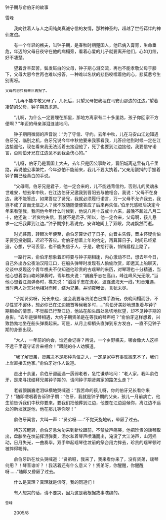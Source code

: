 钟子期与俞伯牙的故事

雪峰


　　我向往着人与人之间纯美真诚守信的友情，那种神圣的，超越了世俗羁绊的神仙友谊。

　　有一个年轻的樵夫，叫钟子期，是春秋时期楚国人，他已病入膏肓，生命垂危，年迈的父母日夜守在他的病榻旁，看着心爱的儿子就要离开他们，心如刀绞，好不凄楚。

　　望着含辛茹苦，鬓发斑白的父母，钟子期心泪交流，再也不能孝敬父母于膝下，父母大恩今世再也难以报答，一种难以名状的悲伤咬噬着他的心，悲莫悲兮生别离呀。

    父母的恩只有来世再报了。

　　“儿再不能孝敬父母了，儿死后，只望父母把我埋在马安山那边的江边。”望着凄楚的父母，钟子期恳求道。

　　“儿啊，为什么一定要埋在那里，那地方离家有二十多里路，孩子你回家不方便啊？”年迈的母亲涕泪涟涟地问。

　　钟子期用微弱的声音说：“为了守信、守约。去年中秋，儿在马安山江边知遇伯牙兄，临别之机，伯牙兄说今年中秋他要来我家看我，儿答应他到时候一定在江边接迎他，现在看来我无法活着去接迎他了，死了也要到江边接他，我要信守诺言，否则伯牙兄在江边见不到我会伤心的。”

　　“儿呀，伯牙乃是晋国上大夫，去年只是因公事路过，晋阳城离这里有几千里路，再说他公事繁忙，今年恐怕不能前来，我儿不要太执着。”父亲用颤抖的手握着钟子期已经黄白的手说。

　　“父母啊，伯牙兄是君子，他一定会来的，儿不能违背信约，否则儿的灵魂永世难安，想去年中秋，在江边伯牙兄邀我到晋阳去与他相会，我说：‘父母不在身边，我不能答应，如果答应了贤兄，我就必须履行诺言，万一父母不允许我去，我岂不成了言而无信之人？我不敢随随便便答应了后来再失信。’伯牙兄感叹后决定今年来看望我，我问他今年什么时候到，他说八月十五或十六来，最晚不超过八月二十，他还说：‘若爽约失信，我就不是君子。’所以，他一定会来，父母啊，孩儿恳求一定把我葬到江边。”钟子期挣扎着说完，安详地阖上了双眼，灵魂飘然而逝。

　　时光荏苒，转眼次年便至，俞伯牙算计好了日子，向晋主告假，晋主怀疑俞伯牙要另投别国，迟迟不答应。俞伯牙想着上年的约定，再算算日子，时间已经紧迫，心想，宁可丢官，也不能失信于人，于是，收拾行装，悄悄启程上路了。

　　一路行来，俞伯牙想象着即将要与钟子期相逢，内心激动不已，想去年今日，自己外出办公夜泊汉阳江口，在船头弹琴时发现有人偷偷欣赏，即邀其上船聊天，交谈中发现这个青年樵夫不仅知道他珍贵的古瑶琴的来历，对琴理也十分精通，当他心想着崇山峻岭弹奏时，青年樵夫说：“巍巍乎志在高山，峰连峰风光无限，”当他心想着江海弹奏时，樵夫说：“滔滔乎志在流水，波连波海天一线，”知音难遇，当时两人对天对地相对而拜，结为兄弟，并彻夜畅谈，言犹未尽。

　　“子期贤弟呀，兄长来也，这会我要与贤弟白日携手游玩，夜晚同榻而卧，不尽性誓不罢休，想必你已在江边翘首等候我多时……”俞伯牙美妙地想象着与钟子期相会的情景，不觉船已行至江边，他站在船头四处急切地张望，却不见钟子期的身影。“去年是弹琴相遇，大约子期贤弟是在等我的琴声吧？”俞伯牙这样想着，兴致勃勃地坐在船头弹奏起来。可是，从月上柳梢头直弹到东方发白，一直不见钟子期的身影出现。

　　“大人，一年前的约会，谁还会记得？再说，一个乡野樵夫，哪会像大人这样不远千里谨守诺言来相会！”跟随的仆人劝解道。

　　“我了解贤弟，贤弟决不是那种背信之人，一定是家中有事耽搁来不了，我们上岸直接去他家。”俞伯牙对仆人说道。

　　走出十余里，俞伯牙迎面遇一孱弱老者，急忙谦恭地问：“老人家，我叫俞伯牙，是来寻找结拜兄弟钟子期的，请问钟子期贤弟家的路怎么走？”

　　老者颤巍巍老泪纵横地哭喊道：“我苦命的孩儿呀，你的伯牙兄长看你来了！”随即哽咽着告诉钟子期：“伯牙，我就是钟子期的父亲，孩儿一月前病亡，他生前告诉我们中秋你要来，要我们把他葬到江边，他要在江边迎候你，离江边不远处的新坟就是他，他在那儿等你呀！”

　　俞伯牙闻言，大叫一声：“贤弟呀……”不觉天旋地转，晕厥了过去。

　　待苏苏醒转，俞伯牙急匆匆来到新坟跟前，不禁放声痛哭，他把珍贵的瑶琴取出，盘膝坐在坟前挥泪弹奏，泪水和着琴声喷涌而出，淹没了大江涛声，山河摇动，日月失光，一曲奏毕，双手举起瑶琴往坟前的祭台用力摔去，珍贵的瑶琴顿时被摔得粉碎。

　　俞伯牙趴在坟头哭喊道：“贤弟呀，我来了，我来看你来了，没有贤弟，瑶琴何用？！琴音谁听？！我活着还有什么意义？！贤弟呀，你醒醒，你醒醒呀……”随即又昏厥了过去。

　　什么是真理？真理就是信呀，我的同道们！

　　有人想哭的话，请不要哭，因为这是我根据故事瞎编的。

    雪峰

　　2005/8



